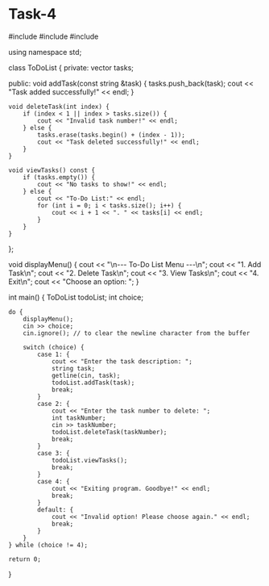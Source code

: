 # Task-4 
#include <iostream>
#include <vector>
#include <string>

using namespace std;

class ToDoList {
private:
    vector<string> tasks;

public:
    void addTask(const string &task) {
        tasks.push_back(task);
        cout << "Task added successfully!" << endl;
    }

    void deleteTask(int index) {
        if (index < 1 || index > tasks.size()) {
            cout << "Invalid task number!" << endl;
        } else {
            tasks.erase(tasks.begin() + (index - 1));
            cout << "Task deleted successfully!" << endl;
        }
    }

    void viewTasks() const {
        if (tasks.empty()) {
            cout << "No tasks to show!" << endl;
        } else {
            cout << "To-Do List:" << endl;
            for (int i = 0; i < tasks.size(); i++) {
                cout << i + 1 << ". " << tasks[i] << endl;
            }
        }
    }
};

void displayMenu() {
    cout << "\n--- To-Do List Menu ---\n";
    cout << "1. Add Task\n";
    cout << "2. Delete Task\n";
    cout << "3. View Tasks\n";
    cout << "4. Exit\n";
    cout << "Choose an option: ";
}

int main() {
    ToDoList todoList;
    int choice;

    do {
        displayMenu();
        cin >> choice;
        cin.ignore(); // to clear the newline character from the buffer

        switch (choice) {
            case 1: {
                cout << "Enter the task description: ";
                string task;
                getline(cin, task);
                todoList.addTask(task);
                break;
            }
            case 2: {
                cout << "Enter the task number to delete: ";
                int taskNumber;
                cin >> taskNumber;
                todoList.deleteTask(taskNumber);
                break;
            }
            case 3: {
                todoList.viewTasks();
                break;
            }
            case 4: {
                cout << "Exiting program. Goodbye!" << endl;
                break;
            }
            default: {
                cout << "Invalid option! Please choose again." << endl;
                break;
            }
        }
    } while (choice != 4);

    return 0;
}
